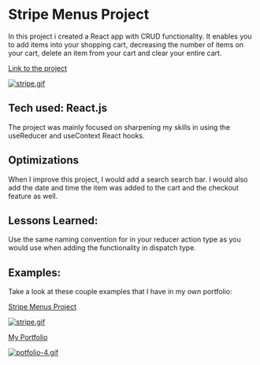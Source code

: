 # Stripe Menus Project

In this project i created a React app with CRUD functionality. It enables you to add items into your shopping cart, decreasing the number of items on your cart, delete an item from your cart and clear your entire cart. 

[Link to the project]( https://cart-sage.vercel.app/)

[![stripe.gif](https://i.postimg.cc/m2KRtKvd/stripe.gif)](https://postimg.cc/dLRgfNtd)


## Tech used: React.js

The project was mainly focused on sharpening my skills in using the useReducer and useContext React hooks.

## Optimizations
When I improve this project, I would add a search search bar. I would also add the date and time the item was added to the cart and the checkout feature as well.

## Lessons Learned:
Use the same naming convention for in your reducer action type as you would use when adding the functionality in dispatch type.

## Examples:

Take a look at these couple examples that I have in my own portfolio:

[Stripe Menus Project](https://stripe-menus-c3niu91tw-mainakibe.vercel.app/)

[![stripe.gif](https://i.postimg.cc/YS0tVs91/stripe.gif)](https://postimg.cc/p9NN5kKT)

[My Portfolio](https://kibe-design.netlify.app/)

[![potfolio-4.gif](https://i.postimg.cc/44VsrtJF/potfolio-4.gif)](https://postimg.cc/G9LWD4Tk)


